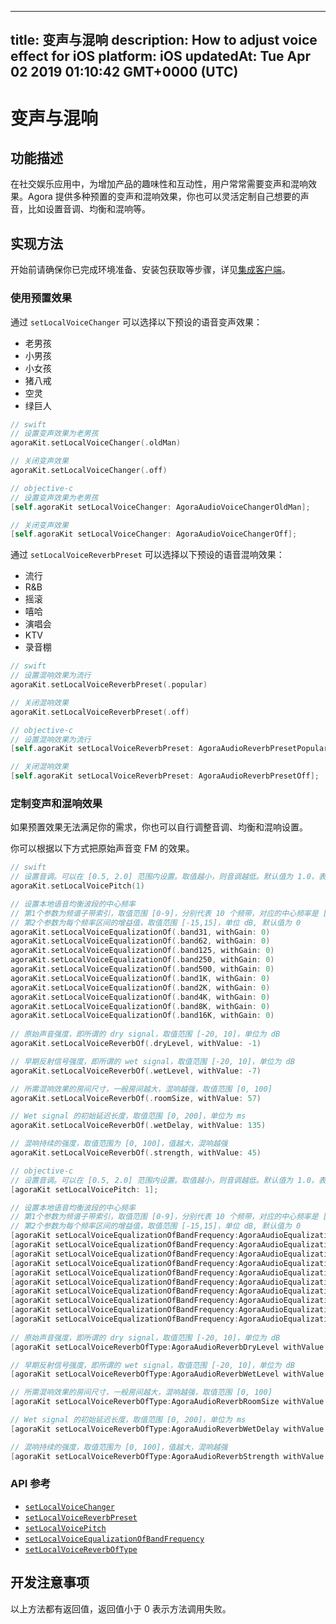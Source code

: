 
---
title: 变声与混响
description: How to adjust voice effect for iOS
platform: iOS
updatedAt: Tue Apr 02 2019 01:10:42 GMT+0000 (UTC)
---
# 变声与混响
## 功能描述
在社交娱乐应用中，为增加产品的趣味性和互动性，用户常常需要变声和混响效果。Agora 提供多种预置的变声和混响效果，你也可以灵活定制自己想要的声音，比如设置音调、均衡和混响等。
## 实现方法
开始前请确保你已完成环境准备、安装包获取等步骤，详见[集成客户端](../../cn/Voice/ios_audio.md)。

### 使用预置效果

通过 `setLocalVoiceChanger` 可以选择以下预设的语音变声效果：

- 老男孩
- 小男孩
- 小女孩
- 猪八戒
- 空灵
- 绿巨人

```swift
// swift
// 设置变声效果为老男孩
agoraKit.setLocalVoiceChanger(.oldMan)

// 关闭变声效果
agoraKit.setLocalVoiceChanger(.off)
```

```objective-c
// objective-c
// 设置变声效果为老男孩
[self.agoraKit setLocalVoiceChanger: AgoraAudioVoiceChangerOldMan];

// 关闭变声效果
[self.agoraKit setLocalVoiceChanger: AgoraAudioVoiceChangerOff];
```



通过 `setLocalVoiceReverbPreset` 可以选择以下预设的语音混响效果：

- 流行
- R&B
- 摇滚
- 嘻哈
- 演唱会
- KTV
- 录音棚

```swift
// swift
// 设置混响效果为流行
agoraKit.setLocalVoiceReverbPreset(.popular)

// 关闭混响效果
agoraKit.setLocalVoiceReverbPreset(.off)
```

```objective-c
// objective-c
// 设置混响效果为流行
[self.agoraKit setLocalVoiceReverbPreset: AgoraAudioReverbPresetPopular];

// 关闭混响效果
[self.agoraKit setLocalVoiceReverbPreset: AgoraAudioReverbPresetOff];
```

### 定制变声和混响效果

如果预置效果无法满足你的需求，你也可以自行调整音调、均衡和混响设置。

你可以根据以下方式把原始声音变 FM 的效果。

```swift
// swift
// 设置音调。可以在 [0.5, 2.0] 范围内设置。取值越小，则音调越低。默认值为 1.0，表示原始音调。
agoraKit.setLocalVoicePitch(1)

// 设置本地语音均衡波段的中心频率
// 第1个参数为频谱子带索引，取值范围 [0-9]，分别代表 10 个频带，对应的中心频率是 [31, 62, 125, 250, 500, 1k, 2k, 4k, 8k, 16k] Hz
// 第2个参数为每个频率区间的增益值，取值范围 [-15,15]，单位 dB, 默认值为 0
agoraKit.setLocalVoiceEqualizationOf(.band31, withGain: 0)
agoraKit.setLocalVoiceEqualizationOf(.band62, withGain: 0)
agoraKit.setLocalVoiceEqualizationOf(.band125, withGain: 0)
agoraKit.setLocalVoiceEqualizationOf(.band250, withGain: 0)
agoraKit.setLocalVoiceEqualizationOf(.band500, withGain: 0)
agoraKit.setLocalVoiceEqualizationOf(.band1K, withGain: 0)
agoraKit.setLocalVoiceEqualizationOf(.band2K, withGain: 0)
agoraKit.setLocalVoiceEqualizationOf(.band4K, withGain: 0)
agoraKit.setLocalVoiceEqualizationOf(.band8K, withGain: 0)
agoraKit.setLocalVoiceEqualizationOf(.band16K, withGain: 0)
    
// 原始声音强度，即所谓的 dry signal，取值范围 [-20, 10]，单位为 dB
agoraKit.setLocalVoiceReverbOf(.dryLevel, withValue: -1)

// 早期反射信号强度，即所谓的 wet signal，取值范围 [-20, 10]，单位为 dB
agoraKit.setLocalVoiceReverbOf(.wetLevel, withValue: -7)

// 所需混响效果的房间尺寸，一般房间越大，混响越强，取值范围 [0, 100]
agoraKit.setLocalVoiceReverbOf(.roomSize, withValue: 57)

// Wet signal 的初始延迟长度，取值范围 [0, 200]，单位为 ms
agoraKit.setLocalVoiceReverbOf(.wetDelay, withValue: 135)

// 混响持续的强度，取值范围为 [0, 100]，值越大，混响越强
agoraKit.setLocalVoiceReverbOf(.strength, withValue: 45)
```



```objective-c
// objective-c
// 设置音调。可以在 [0.5, 2.0] 范围内设置。取值越小，则音调越低。默认值为 1.0，表示原始音调。
[agoraKit setLocalVoicePitch: 1];

// 设置本地语音均衡波段的中心频率
// 第1个参数为频谱子带索引，取值范围 [0-9]，分别代表 10 个频带，对应的中心频率是 [31, 62, 125, 250, 500, 1k, 2k, 4k, 8k, 16k] Hz
// 第2个参数为每个频率区间的增益值，取值范围 [-15,15]，单位 dB, 默认值为 0
[agoraKit setLocalVoiceEqualizationOfBandFrequency:AgoraAudioEqualizationBand31 withGain: 0];
[agoraKit setLocalVoiceEqualizationOfBandFrequency:AgoraAudioEqualizationBand62 withGain: 0];
[agoraKit setLocalVoiceEqualizationOfBandFrequency:AgoraAudioEqualizationBand125 withGain: 0];
[agoraKit setLocalVoiceEqualizationOfBandFrequency:AgoraAudioEqualizationBand250 withGain: 0];
[agoraKit setLocalVoiceEqualizationOfBandFrequency:AgoraAudioEqualizationBand500 withGain: 0];
[agoraKit setLocalVoiceEqualizationOfBandFrequency:AgoraAudioEqualizationBand1K withGain: 0];
[agoraKit setLocalVoiceEqualizationOfBandFrequency:AgoraAudioEqualizationBand2K withGain: 0];
[agoraKit setLocalVoiceEqualizationOfBandFrequency:AgoraAudioEqualizationBand4K withGain: 0];
[agoraKit setLocalVoiceEqualizationOfBandFrequency:AgoraAudioEqualizationBand8K withGain: 0];
[agoraKit setLocalVoiceEqualizationOfBandFrequency:AgoraAudioEqualizationBand16K withGain: 0];
    
// 原始声音强度，即所谓的 dry signal，取值范围 [-20, 10]，单位为 dB
[agoraKit setLocalVoiceReverbOfType:AgoraAudioReverbDryLevel withValue: -1];

// 早期反射信号强度，即所谓的 wet signal，取值范围 [-20, 10]，单位为 dB
[agoraKit setLocalVoiceReverbOfType:AgoraAudioReverbWetLevel withValue: -7];

// 所需混响效果的房间尺寸，一般房间越大，混响越强，取值范围 [0, 100]
[agoraKit setLocalVoiceReverbOfType:AgoraAudioReverbRoomSize withValue: 57];

// Wet signal 的初始延迟长度，取值范围 [0, 200]，单位为 ms
[agoraKit setLocalVoiceReverbOfType:AgoraAudioReverbWetDelay withValue: 135];

// 混响持续的强度，取值范围为 [0, 100]，值越大，混响越强
[agoraKit setLocalVoiceReverbOfType:AgoraAudioReverbStrength withValue: 45];
```

### API 参考

- [`setLocalVoiceChanger`](https://docs.agora.io/cn/Voice/API%20Reference/oc/Classes/AgoraRtcEngineKit.html#//api/name/setLocalVoiceChanger:)
- [`setLocalVoiceReverbPreset`](https://docs.agora.io/cn/Voice/API%20Reference/oc/Classes/AgoraRtcEngineKit.html#//api/name/setLocalVoiceReverbPreset:)
- [`setLocalVoicePitch`](https://docs.agora.io/cn/Voice/API%20Reference/oc/Classes/AgoraRtcEngineKit.html#//api/name/setLocalVoicePitch:)
- [`setLocalVoiceEqualizationOfBandFrequency`](https://docs.agora.io/cn/Voice/API%20Reference/oc/Classes/AgoraRtcEngineKit.html#//api/name/setLocalVoiceEqualizationOfBandFrequency:withGain:)
- [`setLocalVoiceReverbOfType`](https://docs.agora.io/cn/Voice/API%20Reference/oc/Classes/AgoraRtcEngineKit.html#//api/name/setLocalVoiceReverbOfType:withValue:)

## 开发注意事项
以上方法都有返回值，返回值小于 0 表示方法调用失败。
